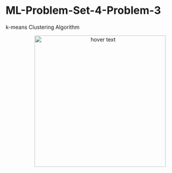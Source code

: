 # ML-Problem-Set-4-Problem-3
k-means Clustering Algorithm
<p align="center">
  <img src="ML-Problem-Set-5-Problem-3/Figure_1.png"  width="350" title="hover text">
</p>
